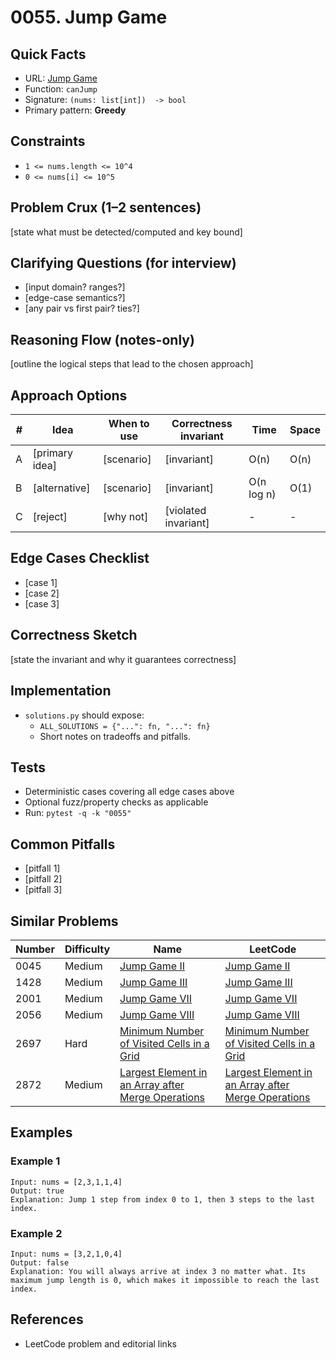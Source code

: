 # 0055. Jump Game

## Quick Facts

- URL: [Jump Game](https://leetcode.com/problems/jump-game/)
- Function: `canJump`
- Signature: `(nums: list[int])  -> bool`
- Primary pattern: **Greedy**

## Constraints

- `1 <= nums.length <= 10^4`
- `0 <= nums[i] <= 10^5`

## Problem Crux (1–2 sentences)

[state what must be detected/computed and key bound]

## Clarifying Questions (for interview)

- [input domain? ranges?]
- [edge-case semantics?]
- [any pair vs first pair? ties?]

## Reasoning Flow (notes-only)

[outline the logical steps that lead to the chosen approach]

## Approach Options

| # | Idea | When to use | Correctness invariant | Time | Space |
|---|------|-------------|-----------------------|------|-------|
| A | [primary idea] | [scenario] | [invariant] | O(n) | O(n) |
| B | [alternative] | [scenario] | [invariant] | O(n log n) | O(1) |
| C | [reject] | [why not] | [violated invariant] | - | - |

## Edge Cases Checklist

- [case 1]
- [case 2]
- [case 3]

## Correctness Sketch

[state the invariant and why it guarantees correctness]

## Implementation

- `solutions.py` should expose:
  - `ALL_SOLUTIONS = {"...": fn, "...": fn}`
  - Short notes on tradeoffs and pitfalls.

## Tests

- Deterministic cases covering all edge cases above
- Optional fuzz/property checks as applicable
- Run: `pytest -q -k "0055"`

## Common Pitfalls

- [pitfall 1]
- [pitfall 2]
- [pitfall 3]

## Similar Problems

| Number | Difficulty | Name | LeetCode |
|---|---|---|---|
| 0045 | Medium | [Jump Game II](../0045-jump-game-ii/readme.md) | [Jump Game II](https://leetcode.com/problems/jump-game-ii/) |
| 1428 | Medium | [Jump Game III](../1428-jump-game-iii/readme.md) | [Jump Game III](https://leetcode.com/problems/jump-game-iii/) |
| 2001 | Medium | [Jump Game VII](../2001-jump-game-vii/readme.md) | [Jump Game VII](https://leetcode.com/problems/jump-game-vii/) |
| 2056 | Medium | [Jump Game VIII](../2056-jump-game-viii/readme.md) | [Jump Game VIII](https://leetcode.com/problems/jump-game-viii/) |
| 2697 | Hard | [Minimum Number of Visited Cells in a Grid](../2697-minimum-number-of-visited-cells-in-a-grid/readme.md) | [Minimum Number of Visited Cells in a Grid](https://leetcode.com/problems/minimum-number-of-visited-cells-in-a-grid/) |
| 2872 | Medium | [Largest Element in an Array after Merge Operations](../2872-largest-element-in-an-array-after-merge-operations/readme.md) | [Largest Element in an Array after Merge Operations](https://leetcode.com/problems/largest-element-in-an-array-after-merge-operations/) |

## Examples

### Example 1

```text
Input: nums = [2,3,1,1,4]
Output: true
Explanation: Jump 1 step from index 0 to 1, then 3 steps to the last index.
```

### Example 2

```text
Input: nums = [3,2,1,0,4]
Output: false
Explanation: You will always arrive at index 3 no matter what. Its maximum jump length is 0, which makes it impossible to reach the last index.
```

## References

- LeetCode problem and editorial links
